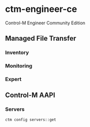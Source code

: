 # ctm-engineer-ce
Control-M Engineer Community Edition

## Managed File Transfer

### Inventory

### Monitoring

### Expert


## Control-M AAPI

### Servers

```
ctm config servers::get
```
